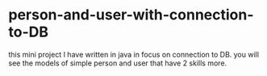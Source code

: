 # person-and-user-with-connection-to-DB
this mini project I have written in java in focus on connection to DB. you will see the models of simple person and user that have 2 skills more.
